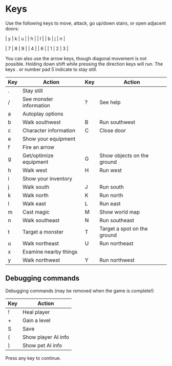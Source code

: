 # Keys

Use the following keys to move, attack, go up/down stairs, or open adjacent doors:

| y | k | u |
| h |   | l |
| b | j | n |

| 7 | 8 | 9 |
| 4 |   | 6 |
| 1 | 2 | 3 |

You can also use the arrow keys, though diagonal movement is not possible.
Holding down shift while pressing the direction keys will run.
The keys . or number pad 5 indicate to stay still.

| Key  | Action                     |  Key  | Action                      |
| ---  | -------------------------  |  ---  | --------------------------  |
|   .  | Stay still                 |       |                             |
|   /  | See monster information    |    ?  | See help                    |
|   a  | Autoplay options           |       |                             |
|   b  | Walk southwest             |    B  | Run southwest               |
|   c  | Character information      |    C  | Close door                  |
|   e  | Show your equipment        |       |                             |
|   f  | Fire an arrow              |       |                             |
|   g  | Get/optimize equipment     |    G  | Show objects on the ground  |
|   h  | Walk west                  |    H  | Run west                    |
|   i  | Show your inventory        |       |                             |
|   j  | Walk south                 |    J  | Run south                   |
|   k  | Walk north                 |    K  | Run north                   |
|   l  | Walk east                  |    L  | Run east                    |
|   m  | Cast magic                 |    M  | Show world map              |
|   n  | Walk southeast             |    N  | Run southeast               |
|   t  | Target a monster           |    T  | Target a spot on the ground |
|   u  | Walk northeast             |    U  | Run northeast               |
|   x  | Examine nearby things      |       |                             |
|   y  | Walk northwest             |    Y  | Run northwest               |

## Debugging commands

Debugging commands (may be removed when the game is complete!)

| Key  | Action                    |
| ---  | ------------------------- |
|   !  | Heal player               |
|   +  | Gain a level              |
|   S  | Save                      |
|   (  | Show player AI info       |
|   )  | Show pet AI info          |

Press any key to continue.
